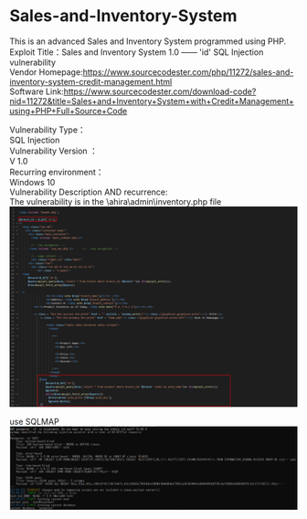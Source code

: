 # Sales-and-Inventory-System
This is an advanced Sales and Inventory System programmed using PHP.
Exploit Title：Sales and Inventory System 1.0 —— 'id' SQL Injection vulnerability  
Vendor Homepage:https://www.sourcecodester.com/php/11272/sales-and-inventory-system-credit-management.html  
Software Link:https://www.sourcecodester.com/download-code?nid=11272&title=Sales+and+Inventory+System+with+Credit+Management+using+PHP+Full+Source+Code  

Vulnerability Type：  
SQL Injection  
Vulnerability Version ：  
V 1.0  
Recurring environment：  
Windows 10  
Vulnerability Description AND recurrence:  
The vulnerability is in the \ahira\admin\inventory.php file  
![images](https://github.com/TCSWT/Sales-and-Inventory-System/blob/main/002.png)  

use SQLMAP  
![images](https://github.com/TCSWT/Sales-and-Inventory-System/blob/main/001.png)  
